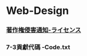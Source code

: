# Web-Design
### [著作権侵害通知-ライセンス](https://github.com/SuWeizhe1124/Web-Design/blob/5324f0cfd8eae8172a64b2fc08f10a73097a8efe/LICENSE.md)

### 7-3貢獻代碼 -Code.txt



